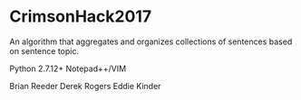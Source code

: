 # CrimsonHack2017
An algorithm that aggregates and organizes collections of sentences based on sentence topic.

Python 2.7.12+
Notepad++/VIM

Brian Reeder
Derek Rogers
Eddie Kinder
